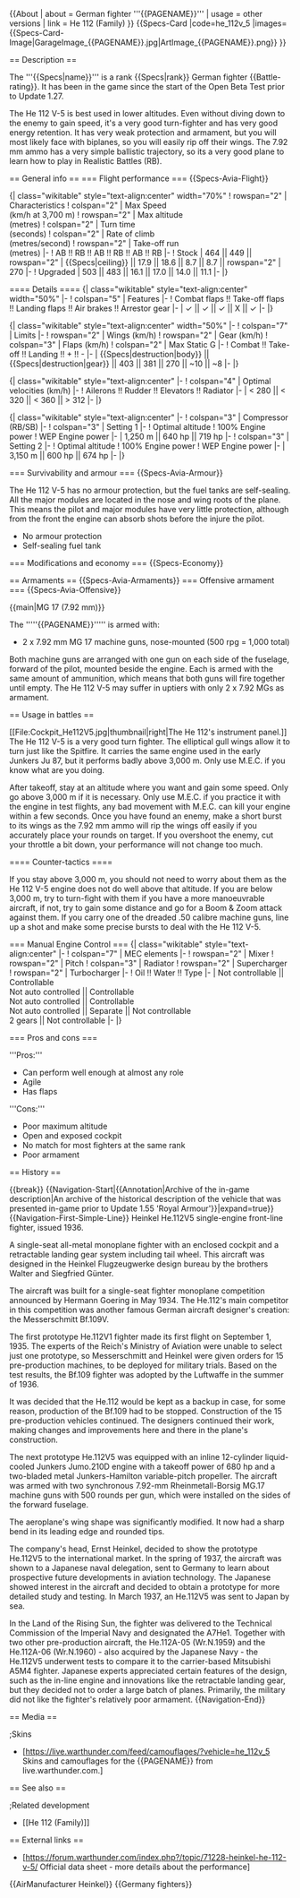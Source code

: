 {{About
| about = German fighter '''{{PAGENAME}}'''
| usage = other versions
| link = He 112 (Family)
}}
{{Specs-Card
|code=he_112v_5
|images={{Specs-Card-Image|GarageImage_{{PAGENAME}}.jpg|ArtImage_{{PAGENAME}}.png}}
}}

== Description ==
<!-- ''In the description, the first part should be about the history of and the creation and combat usage of the aircraft, as well as its key features. In the second part, tell the reader about the aircraft in the game. Insert a screenshot of the vehicle, so that if the novice player does not remember the vehicle by name, he will immediately understand what kind of vehicle the article is talking about.'' -->
The '''{{Specs|name}}''' is a rank {{Specs|rank}} German fighter {{Battle-rating}}. It has been in the game since the start of the Open Beta Test prior to Update 1.27.

The He 112 V-5 is best used in lower altitudes. Even without diving down to the enemy to gain speed, it's a very good turn-fighter and has very good energy retention. It has very weak protection and armament, but you will most likely face with biplanes, so you will easily rip off their wings. The 7.92 mm ammo has a very simple ballistic trajectory, so its a very good plane to learn how to play in Realistic Battles (RB).

== General info ==
=== Flight performance ===
{{Specs-Avia-Flight}}
<!-- ''Describe how the aircraft behaves in the air. Speed, manoeuvrability, acceleration and allowable loads - these are the most important characteristics of the vehicle.'' -->

{| class="wikitable" style="text-align:center" width="70%"
! rowspan="2" | Characteristics
! colspan="2" | Max Speed<br>(km/h at 3,700 m)
! rowspan="2" | Max altitude<br>(metres)
! colspan="2" | Turn time<br>(seconds)
! colspan="2" | Rate of climb<br>(metres/second)
! rowspan="2" | Take-off run<br>(metres)
|-
! AB !! RB !! AB !! RB !! AB !! RB
|-
! Stock
| 464 || 449 || rowspan="2" | {{Specs|ceiling}} || 17.9 || 18.6 || 8.7 || 8.7 || rowspan="2" | 270
|-
! Upgraded
| 503 || 483 || 16.1 || 17.0 || 14.0 || 11.1
|-
|}

==== Details ====
{| class="wikitable" style="text-align:center" width="50%"
|-
! colspan="5" | Features
|-
! Combat flaps !! Take-off flaps !! Landing flaps !! Air brakes !! Arrestor gear
|-
| ✓ || ✓ || ✓ || X || ✓     <!-- ✓ -->
|-
|}

{| class="wikitable" style="text-align:center" width="50%"
|-
! colspan="7" | Limits
|-
! rowspan="2" | Wings (km/h)
! rowspan="2" | Gear (km/h)
! colspan="3" | Flaps (km/h)
! colspan="2" | Max Static G
|-
! Combat !! Take-off !! Landing !! + !! -
|-
| {{Specs|destruction|body}} || {{Specs|destruction|gear}} || 403 || 381 || 270 || ~10 || ~8
|-
|}

{| class="wikitable" style="text-align:center"
|-
! colspan="4" | Optimal velocities (km/h)
|-
! Ailerons !! Rudder !! Elevators !! Radiator
|-
| < 280 || < 320 || < 360 || > 312
|-
|}

{| class="wikitable" style="text-align:center"
|-
! colspan="3" | Compressor (RB/SB)
|-
! colspan="3" | Setting 1
|-
! Optimal altitude
! 100% Engine power
! WEP Engine power
|-
| 1,250 m || 640 hp || 719 hp
|-
! colspan="3" | Setting 2
|-
! Optimal altitude
! 100% Engine power
! WEP Engine power
|-
| 3,150 m || 600 hp || 674 hp
|-
|}

=== Survivability and armour ===
{{Specs-Avia-Armour}}
<!-- ''Examine the survivability of the aircraft. Note how vulnerable the structure is and how secure the pilot is, whether the fuel tanks are armoured, etc. Describe the armour, if there is any, and also mention the vulnerability of other critical aircraft systems.'' -->

The He 112 V-5 has no armour protection, but the fuel tanks are self-sealing. All the major modules are located in the nose and wing roots of the plane. This means the pilot and major modules have very little protection, although from the front the engine can absorb shots before the injure the pilot.

* No armour protection
* Self-sealing fuel tank

=== Modifications and economy ===
{{Specs-Economy}}

== Armaments ==
{{Specs-Avia-Armaments}}
=== Offensive armament ===
{{Specs-Avia-Offensive}}
<!-- ''Describe the offensive armament of the aircraft, if any. Describe how effective the cannons and machine guns are in a battle, and also what belts or drums are better to use. If there is no offensive weaponry, delete this subsection.'' -->
{{main|MG 17 (7.92 mm)}}

The '''''{{PAGENAME}}''''' is armed with:

* 2 x 7.92 mm MG 17 machine guns, nose-mounted (500 rpg = 1,000 total)

Both machine guns are arranged with one gun on each side of the fuselage, forward of the pilot, mounted beside the engine. Each is armed with the same amount of ammunition, which means that both guns will fire together until empty. The He 112 V-5 may suffer in uptiers with only 2 x 7.92 MGs as armament.

== Usage in battles ==
<!-- ''Describe the tactics of playing in the aircraft, the features of using aircraft in a team and advice on tactics. Refrain from creating a "guide" - do not impose a single point of view, but instead, give the reader food for thought. Examine the most dangerous enemies and give recommendations on fighting them. If necessary, note the specifics of the game in different modes (AB, RB, SB).'' -->
[[File:Cockpit_He112V5.jpg|thumbnail|right|The He 112's instrument panel.]]
The He 112 V-5 is a very good turn fighter. The elliptical gull wings allow it to turn just like the Spitfire. It carries the same engine used in the early Junkers Ju 87, but it performs badly above 3,000 m. Only use M.E.C. if you know what are you doing.

After takeoff, stay at an altitude where you want and gain some speed. Only go above 3,000 m if it is necessary. Only use M.E.C. if you practice it with the engine in test flights, any bad movement with M.E.C. can kill your engine within a few seconds. Once you have found an enemy, make a short burst to its wings as the 7.92 mm ammo will rip the wings off easily if you accurately place your rounds on target. If you overshoot the enemy, cut your throttle a bit down, your performance will not change too much.

==== Counter-tactics ====
<!--What to expect, if it would be in command of the enemy and how to counter it. (i.e. They will most likely BnZ, etc.)-->
If you stay above 3,000 m, you should not need to worry about them as the He 112 V-5 engine does not do well above that altitude. If you are below 3,000 m, try to turn-fight with them if you have a more manoeuvrable aircraft, if not, try to gain some distance and go for a Boom & Zoom attack against them. If you carry one of the dreaded .50 calibre machine guns, line up a shot and make some precise bursts to deal with the He 112 V-5.

=== Manual Engine Control ===
{| class="wikitable" style="text-align:center"
|-
! colspan="7" | MEC elements
|-
! rowspan="2" | Mixer
! rowspan="2" | Pitch
! colspan="3" | Radiator
! rowspan="2" | Supercharger
! rowspan="2" | Turbocharger
|-
! Oil !! Water !! Type
|-
| Not controllable || Controllable<br>Not auto controlled || Controllable<br>Not auto controlled || Controllable<br>Not auto controlled || Separate || Not controllable<br>2 gears || Not controllable
|-
|}

=== Pros and cons ===
<!-- ''Summarise and briefly evaluate the vehicle in terms of its characteristics and combat effectiveness. Mark its pros and cons in the bulleted list. Try not to use more than 6 points for each of the characteristics. Avoid using categorical definitions such as "bad", "good" and the like - use substitutions with softer forms such as "inadequate" and "effective".'' -->

'''Pros:'''

* Can perform well enough at almost any role
* Agile
* Has flaps

'''Cons:'''

* Poor maximum altitude
* Open and exposed cockpit
* No match for most fighters at the same rank
* Poor armament

== History ==
<!-- ''Describe the history of the creation and combat usage of the aircraft in more detail than in the introduction. If the historical reference turns out to be too long, take it to a separate article, taking a link to the article about the vehicle and adding a block "/History" (example: <nowiki>https://wiki.warthunder.com/(Vehicle-name)/History</nowiki>) and add a link to it here using the <code>main</code> template. Be sure to reference text and sources by using <code><nowiki><ref></ref></nowiki></code>, as well as adding them at the end of the article with <code><nowiki><references /></nowiki></code>. This section may also include the vehicle's dev blog entry (if applicable) and the in-game encyclopedia description (under <code><nowiki>=== In-game description ===</nowiki></code>, also if applicable).'' -->

{{break}}
{{Navigation-Start|{{Annotation|Archive of the in-game description|An archive of the historical description of the vehicle that was presented in-game prior to Update 1.55 'Royal Armour'}}|expand=true}}
{{Navigation-First-Simple-Line}}
Heinkel He.112V5 single-engine front-line fighter, issued 1936.

A single-seat all-metal monoplane fighter with an enclosed cockpit and a retractable landing gear system including tail wheel. This aircraft was designed in the Heinkel Flugzeugwerke design bureau by the brothers Walter and Siegfried Günter.

The aircraft was built for a single-seat fighter monoplane competition announced by Hermann Goering in May 1934. The He.112's main competitor in this competition was another famous German aircraft designer's creation: the Messerschmitt Bf.109V.

The first prototype He.112V1 fighter made its first flight on September 1, 1935. The experts of the Reich's Ministry of Aviation were unable to select just one prototype, so Messerschmitt and Heinkel were given orders for 15 pre-production machines, to be deployed for military trials. Based on the test results, the Bf.109 fighter was adopted by the Luftwaffe in the summer of 1936.

It was decided that the He.112 would be kept as a backup in case, for some reason, production of the Bf.109 had to be stopped. Construction of the 15 pre-production vehicles continued. The designers continued their work, making changes and improvements here and there in the plane's construction.

The next prototype He.112V5 was equipped with an inline 12-cylinder liquid-cooled Junkers Jumo.210D engine with a takeoff power of 680 hp and a two-bladed metal Junkers-Hamilton variable-pitch propeller. The aircraft was armed with two synchronous 7.92-mm Rheinmetall-Borsig MG.17 machine guns with 500 rounds per gun, which were installed on the sides of the forward fuselage.

The aeroplane's wing shape was significantly modified. It now had a sharp bend in its leading edge and rounded tips.

The company's head, Ernst Heinkel, decided to show the prototype He.112V5 to the international market. In the spring of 1937, the aircraft was shown to a Japanese naval delegation, sent to Germany to learn about prospective future developments in aviation technology. The Japanese showed interest in the aircraft and decided to obtain a prototype for more detailed study and testing. In March 1937, an He.112V5 was sent to Japan by sea.

In the Land of the Rising Sun, the fighter was delivered to the Technical Commission of the Imperial Navy and designated the A7He1. Together with two other pre-production aircraft, the He.112A-05 (Wr.N.1959) and the He.112A-06 (Wr.N.1960) - also acquired by the Japanese Navy - the He.112V5 underwent tests to compare it to the carrier-based Mitsubishi A5M4 fighter. Japanese experts appreciated certain features of the design, such as the in-line engine and innovations like the retractable landing gear, but they decided not to order a large batch of planes. Primarily, the military did not like the fighter's relatively poor armament.
{{Navigation-End}}

== Media ==
<!-- ''Excellent additions to the article would be video guides, screenshots from the game, and photos.'' -->

;Skins
* [https://live.warthunder.com/feed/camouflages/?vehicle=he_112v_5 Skins and camouflages for the {{PAGENAME}} from live.warthunder.com.]

== See also ==
<!-- ''Links to the articles on the War Thunder Wiki that you think will be useful for the reader, for example:''
* ''reference to the series of the aircraft;''
* ''links to approximate analogues of other nations and research trees.'' -->

;Related development
* [[He 112 (Family)]]

== External links ==
<!--''Paste links to sources and external resources, such as:''
* ''topic on the official game forum;''
* ''other literature.''-->

* [https://forum.warthunder.com/index.php?/topic/71228-heinkel-he-112-v-5/ Official data sheet - more details about the performance]

{{AirManufacturer Heinkel}}
{{Germany fighters}}